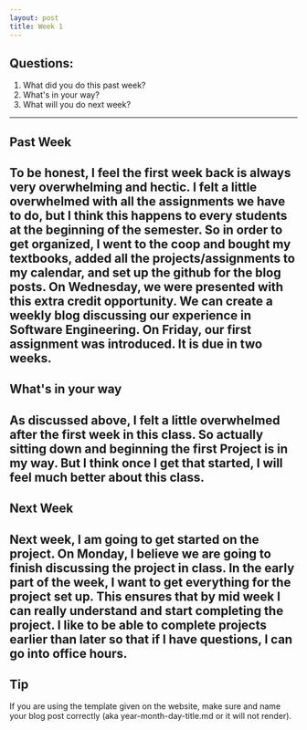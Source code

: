 ```yaml
---
layout: post
title: Week 1
---
```


## Questions:
1. What did you do this past week?
2. What's in your way?
3. What will you do next week?

---
## Past Week
To be honest, I feel the first week back is always very overwhelming and hectic. I felt a little overwhelmed with all the assignments we have to do, but I think this happens to every students at the beginning of the semester. So in order to get organized, I went to the coop and bought my textbooks, added all the projects/assignments to my calendar, and set up the github for the blog posts. On Wednesday, we were presented with this extra credit opportunity. We can create a weekly blog discussing our experience in Software Engineering. On Friday, our first assignment was introduced. It is due in two weeks. 
---
## What's in your way
As discussed above, I felt a little overwhelmed after the first week in this class. So actually sitting down and beginning the first Project is in my way. But I think once I get that started, I will feel much better about this class.
---
## Next Week
Next week, I am going to get started on the project. On Monday, I believe we are going to finish discussing the project in class. In the early part of the week, I want to get everything for the project set up. This ensures that by mid week I can really understand and start completing the project. I like to be able to complete projects earlier than later so that if I have questions, I can go into office hours.
---
## Tip
If you are using the template given on the website, make sure and name your blog post correctly (aka year-month-day-title.md or it will not render).
